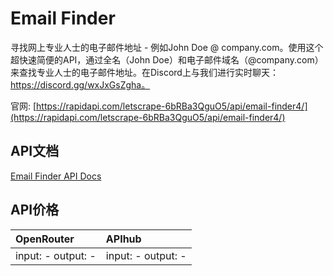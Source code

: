 # Email Finder

寻找网上专业人士的电子邮件地址 - 例如John Doe @ company.com。使用这个超快速简便的API，通过全名（John Doe）和电子邮件域名（@company.com）来查找专业人士的电子邮件地址。在Discord上与我们进行实时聊天：https://discord.gg/wxJxGsZgha。

官网: [https://rapidapi.com/letscrape-6bRBa3QguO5/api/email-finder4/](https://rapidapi.com/letscrape-6bRBa3QguO5/api/email-finder4/)

## API文档

[Email Finder API Docs](../apis/zh/Email_Finder.md)

## API价格

| OpenRouter | APIhub |
|:---|:---|
| input: - output: - | input: - output: - |
